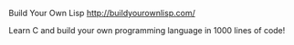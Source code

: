 Build Your Own Lisp
http://buildyourownlisp.com/

Learn C and build your own programming language in 1000 lines of code!

